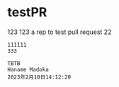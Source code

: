 # testPR

123
123
a rep to test pull request 22

~~~***
111111
333

TBTB
Haname Madoka
2023年2月10日14:12:20